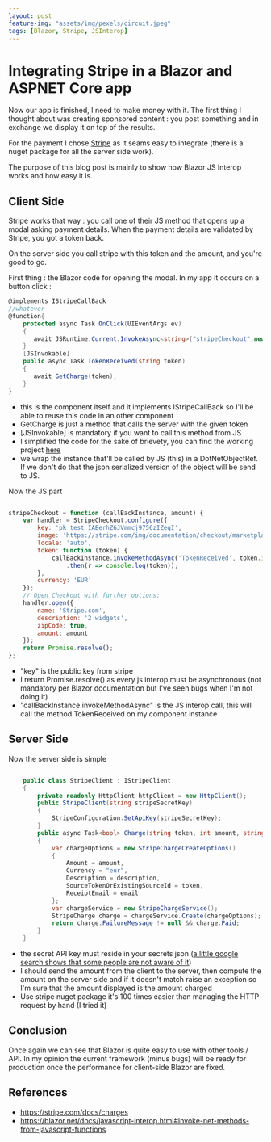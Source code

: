 ```yaml
---
layout: post
feature-img: "assets/img/pexels/circuit.jpeg"
tags: [Blazor, Stripe, JSInterop]
---
```


# Integrating Stripe in a Blazor and ASPNET Core app
Now our app is finished, I need to make money with it. The first thing I thought about was creating sponsored content : you post something and in exchange we display it on top of the results. 

For the payment I chose [Stripe](https://stripe.com/fr) as it seams easy to integrate (there is a nuget package for all the server side work).

The purpose of this blog post is mainly to show how Blazor JS Interop works and how easy it is.

## Client Side

Stripe works that way : you call one of their JS method that opens up a modal asking payment details. When the payment details are validated by Stripe, you got a token back.

On the server side you call stripe with this token and the amount, and you're good to go.

First thing : the Blazor code for opening the modal. In my app it occurs on a button click :

```cs
@implements IStripeCallBack
//whatever
@function{
    protected async Task OnClick(UIEventArgs ev)
    {
       await JSRuntime.Current.InvokeAsync<string>("stripeCheckout",new DotNetObjectRef(stripeCallBack), amountInCts);
    }
    [JSInvokable]
    public async Task TokenReceived(string token)
    {       
       await GetCharge(token);
    }
}
```
- this is the component itself and it implements IStripeCallBack so I'll be able to reuse this code in an other component
- GetCharge is just a method that calls the server with the given token
- [JSInvokable] is mandatory if you want to call this method from JS
- I simplified the code for the sake of brievety, you can find the working project [here](https://github.com/RemiBou/Toss.Blazor/blob/master/Toss/Toss.Client/Pages/Home/NewToss.cshtml)
- we wrap the instance that'll be called by JS (this) in a DotNetObjectRef. If we don't do that the json serialized version of the object will be send to JS.

Now the JS part

```js

stripeCheckout = function (callBackInstance, amount) {
    var handler = StripeCheckout.configure({
        key: 'pk_test_IAEerhZ6JVmmcj9756zIZegI',
        image: 'https://stripe.com/img/documentation/checkout/marketplace.png',
        locale: 'auto',
        token: function (token) {
            callBackInstance.invokeMethodAsync('TokenReceived', token.id)
                .then(r => console.log(token));
        },
        currency: 'EUR'
    });
    // Open Checkout with further options:
    handler.open({
        name: 'Stripe.com',
        description: '2 widgets',
        zipCode: true,
        amount: amount
    });
    return Promise.resolve();
};
```
- "key" is the public key from stripe
- I return Promise.resolve() as every js interop must be asynchronous (not mandatory per Blazor documentation but I've seen bugs when I'm not doing it)
- "callBackInstance.invokeMethodAsync" is the JS interop call, this will call the method TokenReceived on my component instance

## Server Side

Now the server side is simple

```cs

    public class StripeClient : IStripeClient
    {
        private readonly HttpClient httpClient = new HttpClient();
        public StripeClient(string stripeSecretKey)
        {
            StripeConfiguration.SetApiKey(stripeSecretKey);
        }
        public async Task<bool> Charge(string token, int amount, string description, string email)
        {
            var chargeOptions = new StripeChargeCreateOptions()
            {
                Amount = amount,
                Currency = "eur",
                Description = description,
                SourceTokenOrExistingSourceId = token,
                ReceiptEmail = email
            };
            var chargeService = new StripeChargeService();
            StripeCharge charge = chargeService.Create(chargeOptions);
            return charge.FailureMessage != null && charge.Paid;
        }
    }
```
- the secret API key must reside in your secrets json  ([a little google search shows that some people are not aware of it](https://www.google.fr/search?q=site:github.com+StripeConfiguration.SetApiKey&newwindow=1&rlz=1C1GGRV_enFR752FR752&ei=zDiYW4r1N8zCgAbqgJzICA&start=10&sa=N&biw=1348&bih=612))
- I should send the amount from the client to the server, then compute the amount on the server side and if it doesn't match raise an exception so I'm sure that the amount displayed is the amount charged
- Use stripe nuget package it's 100 times easier than managing the HTTP request by hand (I tried it)

## Conclusion
Once again we can see that Blazor is quite easy to use with other tools / API. In my opinion the current framework (minus bugs) will be ready for production once the performance for client-side Blazor are fixed.

## References
- <https://stripe.com/docs/charges>
- <https://blazor.net/docs/javascript-interop.html#invoke-net-methods-from-javascript-functions>


